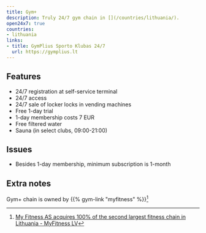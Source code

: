 ```yaml
---
title: Gym+
description: Truly 24/7 gym chain in [](/countries/lithuania/).
open24x7: true
countries:
- lithuania
links:
- title: GymPlius Sporto Klubas 24/7
  url: https://gymplius.lt
---
```


## Features

- 24/7 registration at self-service terminal
- 24/7 access
- 24/7 sale of locker locks in vending machines
- Free 1-day trial
- 1-day membership costs 7 EUR
- Free filtered water
- Sauna (in select clubs, 09:00-21:00)

## Issues

- Besides 1-day membership, minimum subscription is 1-month

## Extra notes

Gym+ chain is owned by {{% gym-link "myfitness" %}}[^1]

[^1]: [My Fitness AS acquires 100% of the second largest fitness chain in Lithuania - MyFitness LV](https://www.myfitness.lv/en/fitness-acquires-100-second-largest-fitness-chain-lithuania/)
